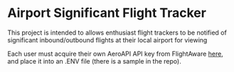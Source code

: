 # Airport Significant Flight Tracker

This project is intended to allows enthusiast flight trackers to be notified of significant inbound/outbound flights at their local airport for viewing

Each user must acquire their own AeroAPI API key from FlightAware [here](https://www.flightaware.com/commercial/aeroapi/), and place it into an .ENV file (there is a sample in the repo).
